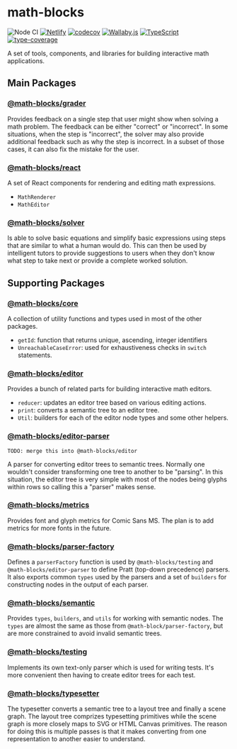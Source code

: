 # math-blocks

![Node CI](https://github.com/math-blocks/math-blocks/workflows/Node%20CI/badge.svg)
[![Netlify](https://img.shields.io/netlify/e7aa7c26-3f02-411d-91c8-96dea22b7e26)](https://app.netlify.com/sites/math-blocks/deploys)
[![codecov](https://codecov.io/gh/math-blocks/math-blocks/branch/master/graph/badge.svg)](https://codecov.io/gh/math-blocks/math-blocks)
[![Wallaby.js](https://img.shields.io/badge/wallaby.js-configured-green.svg)](https://wallabyjs.com)
[![TypeScript](https://camo.githubusercontent.com/d81d2d42b56e290c0d4d74eb425e19242f4f2d3d/68747470733a2f2f696d672e736869656c64732e696f2f6e706d2f74797065732f73637275622d6a732e737667)](http://www.typescriptlang.org/)
[![type-coverage](https://img.shields.io/badge/dynamic/json.svg?label=type-coverage&prefix=%E2%89%A5&suffix=%&query=$.typeCoverage.atLeast&uri=https%3A%2F%2Fraw.githubusercontent.com%2Fmath-blocks%2Fmath-blocks%2Fmaster%2Fpackage.json&1)](https://github.com/plantain-00/type-coverage)

A set of tools, components, and libraries for building interactive math applications.

## Main Packages

### [@math-blocks/grader](packages/grader/README.md)

Provides feedback on a single step that user might show when solving a math
problem.  The feedback can be either "correct" or "incorrect".  In some situations,
when the step is "incorrect", the solver may also provide additional feedback
such as why the step is incorrect.  In a subset of those cases, it can also fix
the mistake for the user.

### [@math-blocks/react](packages/react/README.md)

A set of React components for rendering and editing math expressions.

- `MathRenderer`
- `MathEditor`

### [@math-blocks/solver](packages/solver/README.md)

Is able to solve basic equations and simplify basic expressions using steps that
are similar to what a human would do.  This can then be used by intelligent tutors
to provide suggestions to users when they don't know what step to take next or
provide a complete worked solution.

## Supporting Packages

### [@math-blocks/core](package/core/README.md)

A collection of utility functions and types used in most of the other packages.

- `getId`: function that returns unique, ascending, integer identifiers
- `UnreachableCaseError`: used for exhaustiveness checks in `switch` statements.

### [@math-blocks/editor](packages/editor/README.md)

Provides a bunch of related parts for building interactive math editors.

- `reducer`: updates an editor tree based on various editing actions.
- `print`: converts a semantic tree to an editor tree.
- `Util`: builders for each of the editor node types and some other helpers.

### [@math-blocks/editor-parser](packages/editor-parser/README.md)

```
TODO: merge this into @math-blocks/editor
```

A parser for converting editor trees to semantic trees.  Normally one wouldn't
consider transforming one tree to another to be "parsing".  In this situation,
the editor tree is very simple with most of the nodes being glyphs within rows
so calling this a "parser" makes sense.

### [@math-blocks/metrics](packages/metrics/README.md)

Provides font and glyph metrics for Comic Sans MS.  The plan is to add metrics
for more fonts in the future.

### [@math-blocks/parser-factory](packages/parser-factory/README.md)

Defines a `parserFactory` function is used by `@math-blocks/testing` and
`@math-blocks/editor-parser` to define Pratt (top-down precedence) parsers.  It
also exports common `types` used by the parsers and a set of `builders` for
constructing nodes in the output of each parser.

### [@math-blocks/semantic](packages/semantic/README.md)

Provides `types`, `builders`, and `utils` for working with semantic nodes.  The
`types` are almost the same as those from `@math-block/parser-factory`, but are
more constrained to avoid invalid semantic trees.

### [@math-blocks/testing](packages/typesetter/README.md)

Implements its own text-only parser which is used for writing tests.  It's more
convenient then having to create editor trees for each test.

### [@math-blocks/typesetter](packages/typesetter/README.md)

The typesetter converts a semantic tree to a layout tree and finally a scene
graph.  The layout tree comprizes typesetting primitives while the scene graph
is more closely maps to SVG or HTML Canvas primitives.  The reason for doing
this is multiple passes is that it makes converting from one representation to
another easier to understand.
